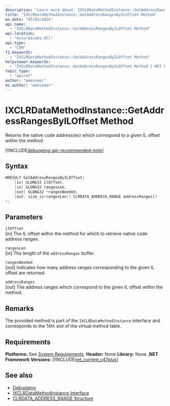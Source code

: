 ```yaml
---
description: "Learn more about: IXCLRDataMethodInstance::GetAddressRangesByILOffset Method"
title: "IXCLRDataMethodInstance::GetAddressRangesByILOffset Method"
ms.date: "07/02/2024"
api.name:
  - "IXCLRDataMethodInstance::GetAddressRangesByILOffset Method"
api.location:
  - "mscordacwks.dll"
api.type:
  - "COM"
f1.keywords:
  - "IXCLRDataMethodInstance::GetAddressRangesByILOffset Method"
helpviewer.keywords:
  - "IXCLRDataMethodInstance::GetAddressRangesByILOffset Method [.NET Framework debugging]"
topic_type:
  - "apiref"
author: "wmessmer"
ms.author: "wmessmer"
---
```

# IXCLRDataMethodInstance::GetAddressRangesByILOffset Method

Returns the native code address(es) which correspond to a given IL offset within the method.

[!INCLUDE[debugging-api-recommended-note](../../../../includes/debugging-api-recommended-note.md)]

## Syntax

```cpp
HRESULT GetAddressRangesByILOffset(
    [in] ULONG32 ilOffset,
    [in] ULONG32 rangesLen,
    [out] ULONG32 *rangesNeeded,
    [out, size_is(rangesLen)] CLRDATA_ADDRESS_RANGE addressRanges[]
);
```

## Parameters

`ilOffset`\
[in] The IL offset within the method for which to retrieve native code address ranges.

`rangesLen`\
[in] The length of the `addressRanges` buffer.

`rangesNeeded`\
[out] Indicates how many address ranges corresponding to the given IL offset are returned.

`addressRanges`\
[out] The address ranges which correspond to the given IL offset within the method.

## Remarks

The provided method is part of the `IXCLRDataMethodInstance` interface and corresponds to the 14th slot of the virtual method table.

## Requirements

**Platforms:** See [System Requirements](../../get-started/system-requirements.md).
**Header:** None
**Library:** None
**.NET Framework Versions:** [!INCLUDE[net_current_v47plus](../../../../includes/net-current-v47plus.md)]

## See also

- [Debugging](index.md)
- [IXCLRDataMethodInstance Interface](ixclrdatamethodinstance-interface.md)
- [CLRDATA_ADDRESS_RANGE Structure](clrdata-address-range-structure.md)
